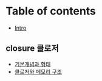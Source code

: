 # Table of contents

* [Intro](README.md)

## closure 클로저

* [기본개념과 형태](closure/undefined.md)
* [클로저와 메모리 구조](closure/undefined-1.md)
